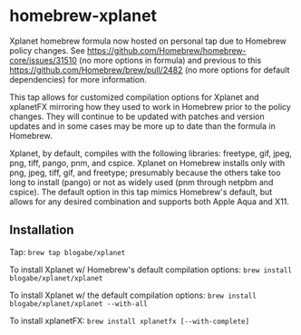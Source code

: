 # homebrew-xplanet
Xplanet homebrew formula now hosted on personal tap due to Homebrew policy changes.  See https://github.com/Homebrew/homebrew-core/issues/31510 (no more options in formula) and previous to this https://github.com/Homebrew/brew/pull/2482 (no more options for default dependencies) for more information.

This tap allows for customized compilation options for Xplanet and xplanetFX mirroring how they used to work in Homebrew prior to the policy changes.  They will continue to be updated with patches and version updates and in some cases may be more up to date than the formula in Homebrew.

Xplanet, by default, compiles with the following libraries: freetype, gif, jpeg, png, tiff, pango, pnm, and cspice.  Xplanet on Homebrew installs only with png, jpeg, tiff, gif, and freetype; presumably because the others take too long to install (pango) or not as widely used (pnm through netpbm and cspice).  The default option in this tap mimics Homebrew's default, but allows for any desired combination and supports both Apple Aqua and X11.

Installation
------------
Tap: ```brew tap blogabe/xplanet```

To install Xplanet w/ Homebrew's default compilation options: `brew install blogabe/xplanet/xplanet`

To install Xplanet w/ the default compilation options: `brew install blogabe/xplanet/xplanet --with-all`

To install xplanetFX: `brew install xplanetfx [--with-complete]`
